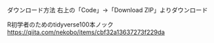 ダウンロード方法
右上の「Code」→「Download ZIP」よりダウンロード

R初学者のためのtidyverse100本ノック
https://qiita.com/nekobo/items/cbf32a13637273f229da
